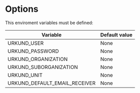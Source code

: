 # Options

This enviroment variables must be defined:

| Variable | Default value |
|---|---|
| URKUND_USER  | None |
| URKUND_PASSWORD  | None |
| URKUND_ORGANIZATION  | None |
| URKUND_SUBORGANIZATION  | None |
| URKUND_UNIT  | None |
| URKUND_DEFAULT_EMAIL_RECEIVER  | None |

